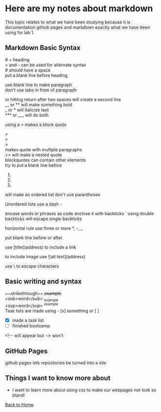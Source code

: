 # Here are my notes about markdown  

This topic relates to what we have been studying because it is documentation github pages and markdown exactly what we have been using for lab 1.

## Markdown Basic Syntax  

\# = heading  
\= and \- can be used for alternate syntax  
\# should have a space  
put a blank line before heading  
  
use blank line to make paragraph  
don't use tabs in from of paragraph  

or hitting return after two spaces will create a second line  
\_\_ or \*\* will make something bold  
\_ or \* will italicize text  
\*\*\* or \_\_\_ will do both
  
using a \> makes a block quote

\>  
\>  
\>  
makes quote with multiple paragraphs  
\>\> will make a nested quote  
blockquotes can contain other elements  
try to put a blank line before  

1.  
2.  
3.  

will make an ordered list don't use parantheses

Unordered lists use a dash \-  

encase words or phrases as code enclose it with backticks \`
using double backticks will escape single backticks

horizontal rule use three or more \*, \-, \_

put blank line before or after.  

use \[title\]\(address\) to include a link  

to include image use \!\[alt text\]\(address\)

use \\ to escape characters

## Basic writing and syntax

\~\~strikethrough\~\~ ~~example~~  
\<sub\>word\<\/sub\> <sub>example</sub>  
\<sup\>word\<\/sup\> <sup>example</sup>  
Task lists are made using \- \[x\] something or \[ \]

- [x] made a task list
- [ ] finished bootcamp  

\<\!\-\- will appear but \-\-\> <!-- this --> won't

## GitHub Pages

github pages lets repositories be turned into a site

## Things I want to know more about

- I want to learn more about using css to make our webpages not look so bland!

[Back to Home](reading-notes/README.md)
